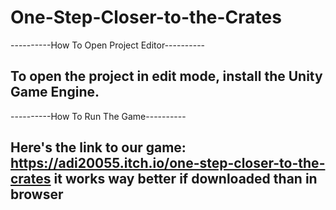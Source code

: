 # One-Step-Closer-to-the-Crates

----------How To Open Project Editor----------

To open the project in edit mode, install the Unity Game Engine.
----------------------------------------------

----------How To Run The Game----------

Here's the link to our game:
https://adi20055.itch.io/one-step-closer-to-the-crates
it works way better if downloaded than in browser
---------------------------------------
